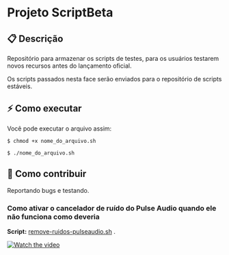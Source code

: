 # Projeto ScriptBeta


## 📋 Descrição

Repositório para armazenar os scripts de testes, para os usuários testarem novos recursos antes do lançamento oficial. 

Os scripts passados nesta face serão enviados para o repositório de scripts estáveis.


## ⚡ Como executar

Você pode executar o arquivo assim:

`$ chmod +x nome_do_arquivo.sh`

`$ ./nome_do_arquivo.sh`


## 🤔 Como contribuir

Reportando bugs e testando.


### Como ativar o cancelador de ruído do Pulse Audio quando ele não funciona como deveria 

<!-- 

Colocar video no arquivo README.md do GitHub - Markdown

https://docs.pipz.com/central-de-ajuda/learning-center/guia-basico-de-markdown#open

-->

**Script:** [remove-ruidos-pulseaudio.sh](https://raw.githubusercontent.com/tuxslack/ScriptBeta/master/remove-ruidos-pulseaudio.sh) .

[![Watch the video](https://img.youtube.com/vi/jwOvy-Tw2rg/maxresdefault.jpg)](https://www.youtube.com/embed/jwOvy-Tw2rg)




